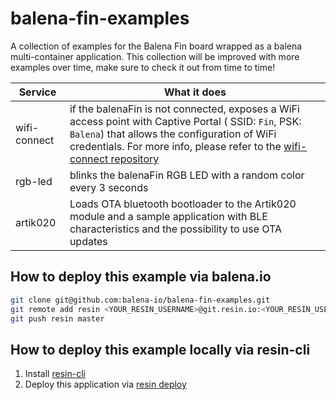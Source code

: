 # balena-fin-examples
A collection of examples for the Balena Fin board  wrapped as a balena multi-container application. This collection will be improved with more examples over time, make sure to check it out from time to time!

Service | What it does
------------ | ------------
wifi-connect | if the balenaFin is not connected, exposes a WiFi access point with Captive Portal ( SSID: `Fin`, PSK: `Balena`) that allows the configuration of WiFi credentials. For more info, please refer to the [wifi-connect repository](https://github.com/balena-io/wifi-connect)
rgb-led | blinks the balenaFin RGB LED with a random color every 3 seconds
artik020 | Loads OTA bluetooth bootloader to the Artik020 module and a sample application with BLE characteristics and the possibility to use OTA updates
## How to deploy this example via balena.io

```bash
git clone git@github.com:balena-io/balena-fin-examples.git
git remote add resin <YOUR_RESIN_USERNAME>@git.resin.io:<YOUR_RESIN_USERNAME>/<YOUR_RESIN_APP_NAME>.git
git push resin master
```
## How to deploy this example locally via resin-cli

1. Install [resin-cli](https://github.com/balena-io/balena-cli/blob/21a3b8284519d5ca49d296713a046ad217658f09/doc/cli.markdown#install-the-cli)
2. Deploy this application via [resin deploy](https://github.com/balena-io/balena-cli/blob/21a3b8284519d5ca49d296713a046ad217658f09/doc/cli.markdown#deploy-appname-image)
